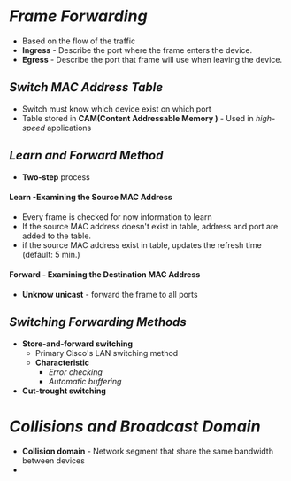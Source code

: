 # ___Frame Forwarding___
- Based on the flow of the traffic
- __Ingress__ - Describe the port where the frame enters the device.
- __Egress__ - Describe the port that frame will use when leaving the device.

## ___Switch MAC Address Table___
- Switch must know which device exist on which port
- Table stored in __CAM(Content Addressable Memory )__ - Used in _high-speed_ applications
## ___Learn and Forward Method___
- __Two-step__ process
#### __Learn -Examining the Source MAC Address__
- Every frame is checked for now information to learn
- If the source MAC address doesn't exist in table, address and port are added to the table.
- if the source MAC address exist in table, updates the refresh time (default: 5 min.)
#### __Forward - Examining the Destination MAC Address__
- __Unknow unicast__ - forward the frame to all ports 

## ___Switching Forwarding Methods___
- __Store-and-forward switching__ 
	- Primary Cisco's LAN switching method
	- __Characteristic__
		- _Error checking_ 
		- _Automatic buffering_
- __Cut-trought switching__ 

# ___Collisions and Broadcast Domain___
- __Collision domain__ - Network segment that share the same bandwidth between devices
- 

